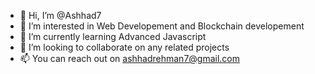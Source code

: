 - 👋 Hi, I’m @Ashhad7
- 👀 I’m interested in Web Developement and Blockchain developement
- 🌱 I’m currently learning Advanced Javascript
- 💞️ I’m looking to collaborate on any related projects
- 📫 You can reach out on ashhadrehman7@gmail.com

<!---
Ashhad7/Ashhad7 is a ✨ special ✨ repository because its `README.md` (this file) appears on your GitHub profile.
You can click the Preview link to take a look at your changes.
--->
